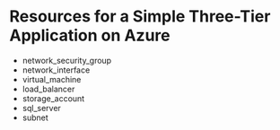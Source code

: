 # Resources for a Simple Three-Tier Application on Azure

- network_security_group
- network_interface
- virtual_machine
- load_balancer
- storage_account
- sql_server
- subnet
